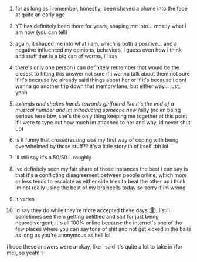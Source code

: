

1. for as long as i remember, honestly; been shoved a phone into the face at quite an early age

2. YT has definitely been there for years, shaping me into... mostly what i am now (you can tell)

3. again, it shaped me into what i am, which is both a positive... and a negative
influenced my opinions, behaviors, i guess even how i think and stuff
that is a big can of worms, ill say

4. there's only one person i can definitely remember that would be the closest to fitting this answer
not sure if i wanna talk about them
not sure if it's because ive already said things about her or if it's because i dont wanna go another trip down that memory lane, but either way... just, yeah

5. *extends and shakes hands towards girlfriend like it's the end of a musical number and im introducing someone new* /silly
(no im being serious here btw, she's the only thing keeping me together at this point
if i were to type out how much im attached to her and why, id never shut up)

6. is it funny that crossdressing was my first way of coping with being overwhelmed by those stuff??
it's a little story in of itself tbh lol

7. ill still say it's a 50/50... roughly-

8. ive definitely seen my fair share of those instances
the best i can say is that it's a conflicting disagreement between people online, which more or less tends to escalate as either side tries to beat the other up
i think
im not really using the best of my braincells today so sorry if im wrong

9. it varies

10. id say they do
while they're more accepted these days (🎉), i still sometimes see them getting belittled and shit for just being neurodivergent; it's all 100% online because the internet's one of the few places where you can say tons of shit and not get kicked in the balls as long as you're anonymous as hell lol

i hope these answers were a-okay, like i said it's quite a lot to take in (for me), so
yeah! ✨
